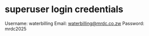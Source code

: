 # superuser login credentials
Username: waterbilling
Email: waterbilling@mrdc.co.zw
Password: mrdc2025